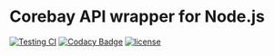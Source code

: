 # Corebay API wrapper for Node.js

[![Testing CI](https://github.com/Mehavoid/corebay/workflows/Testing%20CI/badge.svg?branch=master)](https://github.com/Mehavoid/corebay/actions?query=branch%3Amaster+workflow%3A%22Testing+CI%22)
[![Codacy Badge](https://app.codacy.com/project/badge/Grade/d30226cf690c416fbb0686a4753313ea)](https://www.codacy.com/manual/Mehavoid/corebay)
[![license](https://img.shields.io/badge/license-MIT-blue.svg)](https://github.com/Mehavoid/corebay/blob/master/LICENSE)
